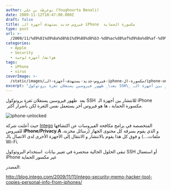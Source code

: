 ```yaml
---
author: يوغرطة بن علي (Youghourta Benali)
date: 2009-11-12T18:47:00.000Z
draft: false
title: فيروس جديد يستهدف أجهزة الـ iPhone  مكسورة الحماية
type: post
url: >-
  /2009/11/%d9%81%d9%8a%d8%b1%d9%88%d8%b3-%d8%ac%d8%af%d9%8a%d8%af-%d9%8a%d8%b3%d8%aa%d9%87%d8%af%d9%81-%d8%a3%d8%ac%d9%87%d8%b2%d8%a9-%d8%a7%d9%84%d9%80-iphone-%d9%85%d9%83%d8%b3%d9%88%d8%b1%d8%a9-%d8%a7%d9%84/
categories:
  - Apple
  - Security
  - هواتف/ أجهزة لوحية
tags:
  - iPhone
  - virus
coverImage: >-
  /static/images/فيروس-جديد-يستهدف-أجهزة-الـ-iphone-مكسورة-ال/iphone-unlocked1.jpg
excerpt: "بعد\_ ظهور فيروسين يستغلان ثغرة بروتوكول SSH\_ للانتشار بين أجهزة الـ iPhone \_مكسورة الحماية ، ها هو فيروس آخر يستعمل نفس الثغرة لكن بأضرار أكثر.\n\n![iphone-unlocked](/static/images/فيروس-جديد-يستهدف-أجهزة-الـ-iphone-مكسورة-ال/iphone-unlocked1.jpg)\n\nحيث أعلنت شركة [Intego](http://www.intego.com/) المتخصصة في برامج مكافحة الفيروسات عن اكتشافها للفيروس **iPhone/Privacy.A** و الذي يقوم"
---
```

بعد  ظهور فيروسين يستغلان ثغرة بروتوكول SSH  للانتشار بين أجهزة الـ iPhone  مكسورة الحماية ، ها هو فيروس آخر يستعمل نفس الثغرة لكن بأضرار أكثر.

![iphone-unlocked](/static/images/فيروس-جديد-يستهدف-أجهزة-الـ-iphone-مكسورة-ال/iphone-unlocked1.jpg)

حيث أعلنت شركة [Intego](http://www.intego.com/) المتخصصة في برامج مكافحة الفيروسات عن اكتشافها للفيروس **iPhone/Privacy.A** و الذي يقوم بسرقة كل محتوى الجهاز (رسائل مخزنة، ملفات،...) و فوق كل هذا يقوم بالانتشار و الانتقال إلى الأجهزة الأخرى لدى الاتصال بالـ Wi-Fi.

تبقى الحلول الحالية منحصرة في تغيير بيانات  استخدام البروتوكول SSH أو استعمال iPhone غير مكسور الحماية

المصدر:

<http://blog.intego.com/2009/11/11/intego-security-memo-hacker-tool-copies-personal-info-from-iphones/>
